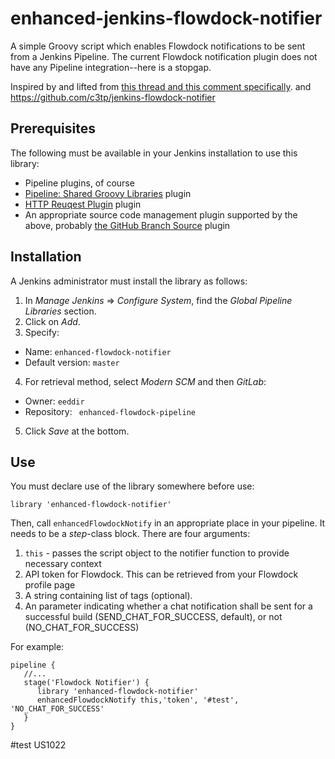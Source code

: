 # enhanced-jenkins-flowdock-notifier

A simple Groovy script which enables Flowdock notifications to be sent from a Jenkins Pipeline.  The current Flowdock notification plugin does not have any Pipeline integration--here is a stopgap.

Inspired by and lifted from [this thread and this comment specifically](https://github.com/jenkinsci/flowdock-plugin/issues/24#issuecomment-271784565).
and
https://github.com/c3tp/jenkins-flowdock-notifier

## Prerequisites

The following must be available in your Jenkins installation to use this library:

* Pipeline plugins, of course
* [Pipeline: Shared Groovy Libraries](https://wiki.jenkins-ci.org/display/JENKINS/Pipeline+Shared+Groovy+Libraries+Plugin) plugin
* [HTTP Reuqest Plugin](https://wiki.jenkins.io/display/JENKINS/HTTP+Request+Plugin ) plugin
* An appropriate source code management plugin supported by the above, probably [the GitHub Branch Source](https://wiki.jenkins-ci.org/display/JENKINS/GitHub+Branch+Source+Plugin) plugin

## Installation

A Jenkins administrator must install the library as follows:

1. In _Manage Jenkins_ => _Configure System_, find the _Global Pipeline Libraries_ section.
2. Click on _Add_.
3. Specify:
  * Name: `enhanced-flowdock-notifier`
  * Default version: `master`
4. For retrieval method, select _Modern SCM_ and then _GitLab_:
  * Owner: `eeddir`
  * Repository: ` enhanced-flowdock-pipeline`
5. Click _Save_ at the bottom.

## Use

You must declare use of the library somewhere before use:

```library 'enhanced-flowdock-notifier'```

Then, call `enhancedFlowdockNotify` in an appropriate place in your pipeline.  It needs to be a _step_-class block.  There are four arguments:

1. `this` - passes the script object to the notifier function to provide necessary context
2. API token for Flowdock.  This can be retrieved from your Flowdock profile page
3. A string containing list of tags (optional).
4. An parameter indicating whether a chat notification shall be sent for a successful build (SEND_CHAT_FOR_SUCCESS, default), or not (NO_CHAT_FOR_SUCCESS)

For example:

```
pipeline {
   //...
   stage('Flowdock Notifier') {
      library 'enhanced-flowdock-notifier'
      enhancedFlowdockNotify this,'token', '#test', 'NO_CHAT_FOR_SUCCESS'
   }
}
```


#test US1022
